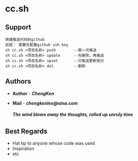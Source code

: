 # cc.sh

## Support

```
快捷推送代码到github
前提： 需要先配置github ssh key
sh cc.sh <项目名称> push        --第一次推送
sh cc.sh <项目名称> update      --先删除，再推送
sh cc.sh <项目名称> upset       --只推送更新部分
sh cc.sh <项目名称> del         --删除
```

## Authors

* **Author**  - **_ChengKen_**
* **Mail**    - **_chengkenlee@sina.com_**

  ###### **The wind blows away the thoughts, rolled up unruly time**


## Best Regards

* Hat tip to anyone whose code was used
* Inspiration
* etc
